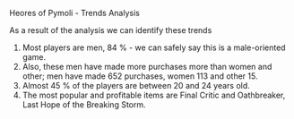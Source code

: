 Heores of Pymoli - Trends Analysis



As a result of the analysis we can identify these trends

1. Most players are men, 84 % - we can safely say this is a male-oriented game.
2. Also, these men have made more purchases more than women and other; men have made 652 purchases, women 113 and other 15.
3. Almost 45 % of the players are between 20 and 24 years old.
4. The most popular and profitable items are Final Critic and Oathbreaker, Last Hope of the Breaking Storm.

